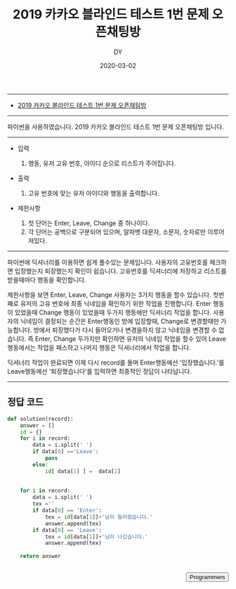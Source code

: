 ﻿---
layout: post
title:  "2019 카카오 블라인드 테스트 1번 문제 오픈채팅방"
date:   2020-03-02
author: DY
comments: true
categories: programmers
---

---
* [2019 카카오 블라인드 테스트 1번 문제 오픈채팅방](https://programmers.co.kr/learn/courses/30/lessons/42888)

---
파이썬을 사용하였습니다.
2019 카카오 블라인드 테스트 1번 문제 오픈채팅방 입니다.

---
- 입력
  1. 행동, 유저 고유 번호, 아이디 순으로 리스트가 주어집니다.

- 출력
  1. 고유 번호에 맞는 유저 아이디와 행동을 출력합니다.

- 제한사항
  1. 첫 단어는 Enter, Leave, Change 중 하나이다.
  2. 각 단어는 공백으로 구분되어 있으며, 알파벳 대문자, 소문자, 숫자로만 이루어져있다.

---

파이썬에 딕셔너리를 이용하면 쉽게 풀수있는 문제입니다. 사용자의 고유번호를 체크하면 입장했는지 퇴장했는지 확인이 쉽습니다. 고유번호를 딕셔너리에 저장하고 리스트를 받을때마다 행동을 확인합니다.

제한사항을 보면 Enter, Leave, Change 사용자는 3가지 행동을 할수 있습니다. 첫번째로 유저의 고유 번호에 최종 닉네임을 확인하기 위한 작업을 진행합니다. Enter 행동이 있었을때 Change 행동이 있었을때 두가지 행동에만 딕셔너리 작업을 합니다. 사용자의 닉네임이 결정되는 순간은 Enter행동인 방에 입장할때, Change로 변경할때만 가능합니다. 방에서 퇴장했다가 다시 들어오거나 변경을하지 않고 닉네임을 변경할 수 없습니다. 즉 Enter, Change 두가지만 확인하면 유저의 닉네임 작업을 할수 있어 Leave 행동에서는 작업을 패스하고 나머지 행동은 딕셔너리에서 작업을 합니다.

딕셔너리 작업이 완료되면 이제 다시 record를 돌며 Enter행동에선 '입장했습니다.'를 Leave행동에선 '퇴장했습니다'를 입력하면 최종적인 정답이 나타납니다.


---
## 정답 코드

```python
def solution(record):
    answer = []
    id = {}
    for i in record:
        data = i.split(' ')
        if data[0] =='Leave':
            pass
        else:
            id[ data[1] ] =  data[2]
    
    
    for i in record:
        data = i.split(' ')
        tex =''
        if data[0] == 'Enter':
            tex = id[data[1]]+'님이 들어왔습니다.'
            answer.append(tex)
        if data[0] == 'Leave':
            tex = id[data[1]]+'님이 나갔습니다.'
            answer.append(tex)
    
    return answer
 
```

<div style="float: right;">
  <button onclick="location.href='https://programmers.co.kr/' ">Programmers</button>
</div>

